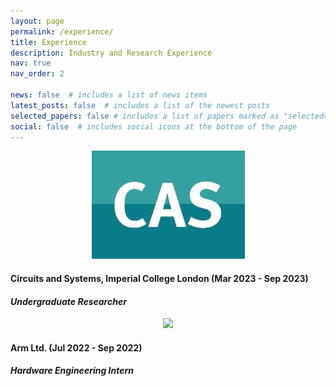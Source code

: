 ```yaml
---
layout: page
permalink: /experience/
title: Experience
description: Industry and Research Experience
nav: true
nav_order: 2

news: false  # includes a list of news items
latest_posts: false  # includes a list of the newest posts
selected_papers: false # includes a list of papers marked as "selected={true}"
social: false  # includes social icons at the bottom of the page
---
```



<p style="text-align: center"><img src="../assets/img/CAS-resize.jpg"></p>

#### Circuits and Systems, Imperial College London (Mar 2023 - Sep 2023)

#### *Undergraduate Researcher*




<p style="text-align: center"><img src="../assets/img/arm-resize.png"></p>

#### Arm Ltd. (Jul 2022 - Sep 2022)

#### *Hardware Engineering Intern*
